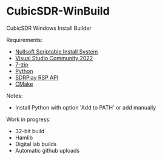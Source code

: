 # CubicSDR-WinBuild
CubicSDR Windows Install Builder

Requirements:
 - [Nullsoft Scriptable Install System](https://nsis.sourceforge.io/Download)
 - [Visual Studio Community 2022](https://visualstudio.microsoft.com/vs/community/) 
 - [7-zip](https://www.7-zip.org/)
 - [Python](https://www.python.org/downloads/release/python-3105/)
 - [SDRPlay RSP API](https://www.sdrplay.com/software/SDRplay_RSP_API-Windows-3.09.exe)
 - [CMake](https://cmake.org/install/)

Notes:
 - Install Python with option 'Add to PATH' or add manually

Work in progress:
- 32-bit build
- Hamlib
- Digital lab builds
- Automatic github uploads
